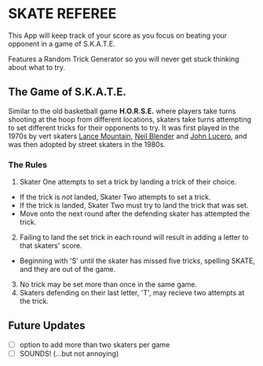 # SKATE REFEREE

This App will keep track of your score as you focus on beating your opponent in a game of S.K.A.T.E.

Features a Random Trick Generator so you will never get stuck thinking about what to try.

## The Game of S.K.A.T.E.

Similar to the old basketball game **H.O.R.S.E.** where players take turns shooting at the hoop from different locations,
skaters take turns attempting to set different tricks for their opponents to try. It was first played in the 1970s by vert skaters [Lance Mountain](https://youtu.be/opXeDOa59tA), [Neil Blender](https://youtu.be/W0lQovAvwkI) and [John Lucero](https://youtu.be/4JOOG5xW73g), and was then adopted by street skaters in the 1980s.

### The Rules

1. Skater One attempts to set a trick by landing a trick of their choice.

- If the trick is _not_ landed, Skater Two attempts to set a trick.
- If the trick is landed, Skater Two must try to land the trick that was set.
- Move onto the next round after the defending skater has attempted the trick.

2. Failing to land the set trick in each round will result in adding a letter to that skaters' score.

- Beginning with 'S' until the skater has missed five tricks, spelling SKATE, and they are out of the game.

3. No trick may be set more than once in the same game.
4. Skaters defending on their last letter, 'T', may recieve two attempts at the trick.

## Future Updates

- [ ] option to add more than two skaters per game
- [ ] SOUNDS! (...but not annoying)
